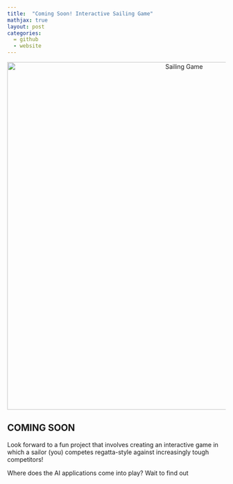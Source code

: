 ```yaml
---
title:  "Coming Soon! Interactive Sailing Game"
mathjax: true
layout: post
categories: 
  = github
  - website
---
```


<div style="text-align: center;">
  <img src="http://kodendaal.github.io/assets/sailing_game_logo.png" alt="Sailing Game" style="width: 800px; height: auto;">
</div>

## COMING SOON

Look forward to a fun project that involves creating an interactive game in which a sailor (you) competes regatta-style against increasingly tough competitors!

Where does the AI applications come into play? Wait to find out
